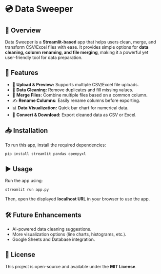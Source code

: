 # 💿 Data Sweeper

## 📌 Overview
Data Sweeper is a **Streamlit-based** app that helps users clean, merge, and transform CSV/Excel files with ease. It provides simple options for **data cleaning, column renaming, and file merging**, making it a powerful yet user-friendly tool for data preparation.

## 🚀 Features
- 📂 **Upload & Preview:** Supports multiple CSV/Excel file uploads.
- 🧹 **Data Cleaning:** Remove duplicates and fill missing values.
- 🔗 **Merge Files:** Combine multiple files based on a common column.
- ✍️ **Rename Columns:** Easily rename columns before exporting.
- 📊 **Data Visualization:** Quick bar chart for numerical data.
- 🔄 **Convert & Download:** Export cleaned data as CSV or Excel.

## 📥 Installation
To run this app, install the required dependencies:

```bash
pip install streamlit pandas openpyxl
```

## ▶️ Usage
Run the app using:

```bash
streamlit run app.py
```

Then, open the displayed **localhost URL** in your browser to use the app.

## 🛠️ Future Enhancements
- AI-powered data cleaning suggestions.
- More visualization options (line charts, histograms, etc.).
- Google Sheets and Database integration.

## 📜 License
This project is open-source and available under the **MIT License**.

